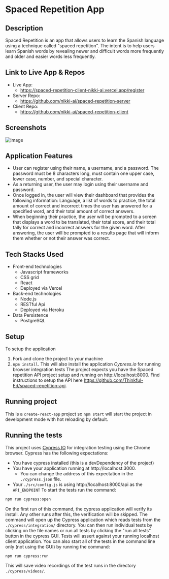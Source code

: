 # Spaced Repetition App
## Description
Spaced Repetition is an app that allows users to learn the Spanish language using a technique called "spaced repetition". The intent is to help users learn Spanish words by revealing newer and difficult words more frequently and older and easier words less frequently.
## Link to Live App & Repos
- Live App:
  - https://spaced-repetition-client-nikki-ai.vercel.app/register
- Server Repo:
  - https://github.com/nikki-ai/spaced-repetition-server
- Client Repo:
  - https://github.com/nikki-ai/spaced-repetition-client

## Screenshots
![image](https://user-images.githubusercontent.com/72418388/114339883-e5fe4280-9b1b-11eb-8bfe-58d2c0fd8197.png)

## Application Features
- User can register using their name, a username, and a password. The password must be 8 characters long, must contain one upper case, lower case, number, and special character.
- As a returning user, the user may login using their username and password.
- Once logged in, the user will view their dashboard that provides the following information: Language, a list of words to practice, the total amount of correct and incorrect times the user has answered for a specified word, and their total amount of correct answers.
- When beginning their practice, the user will be prompted to a screen that displays a word to be translated, their total score, and their total tally for correct and incorrect answers for the given word. After answering, the user will be prompted to a results page that will inform them whether or not their answer was correct.

## Tech Stacks Used
- Front-end technologies
  - Javascript frameworks
  - CSS grid
  - React
  - Deployed via Vercel
- Back-end technologies
  - Node.js
  - RESTful Api
  - Deployed via Heroku
- Data Persistence
  - PostgreSQL
## Setup
To setup the application
1. Fork and clone the project to your machine
2. `npm install`. This will also install the application _Cypress.io_ for running browser integration tests
The project expects you have the Spaced repetition API project setup and running on http://localhost:8000.
Find instructions to setup the API here https://github.com/Thinkful-Ed/spaced-repetition-api.
## Running project
This is a `create-react-app` project so `npm start` will start the project in development mode with hot reloading by default.
## Running the tests
This project uses [Cypress IO](https://docs.cypress.io) for integration testing using the Chrome browser.
Cypress has the following expectations:
- You have cypress installed (this is a devDependency of the project)
- You have your application running at http://localhost:3000.
  - You can change the address of this expectation in the `./cypress.json` file.
- Your `./src/config.js` is using http://localhost:8000/api as the `API_ENDPOINT`
To start the tests run the command:
```bash
npm run cypress:open
```
On the first run of this command, the cypress application will verify its install. Any other runs after this, the verification will be skipped.
The command will open up the Cypress application which reads tests from the `./cypress/integration/` directory. You can then run individual tests by clicking on the file names or run all tests by clicking the "run all tests" button in the cypress GUI.
Tests will assert against your running localhost client application.
You can also start all of the tests in the command line only (not using the GUI) by running the command:
```bash
npm run cypress:run
```
This will save video recordings of the test runs in the directory `./cypress/videos/`.
